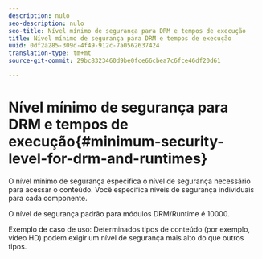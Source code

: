 ```yaml
---
description: nulo
seo-description: nulo
seo-title: Nível mínimo de segurança para DRM e tempos de execução
title: Nível mínimo de segurança para DRM e tempos de execução
uuid: 0df2a285-309d-4f49-912c-7a0562637424
translation-type: tm+mt
source-git-commit: 29bc8323460d9be0fce66cbea7c6fce46df20d61

---
```



# Nível mínimo de segurança para DRM e tempos de execução{#minimum-security-level-for-drm-and-runtimes}

O nível mínimo de segurança especifica o nível de segurança necessário para acessar o conteúdo. Você especifica níveis de segurança individuais para cada componente.

O nível de segurança padrão para módulos DRM/Runtime é 10000.

Exemplo de caso de uso: Determinados tipos de conteúdo (por exemplo, vídeo HD) podem exigir um nível de segurança mais alto do que outros tipos.
